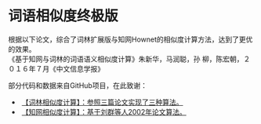 # 词语相似度终极版
根据以下论文，综合了词林扩展版与知网Hownet的相似度计算方法，达到了更优的效果。</br>
《基于知网与词林的词语语义相似度计算》朱新华，马润聪，孙 柳，陈宏朝，２０１６年７月《中文信息学报》</br>

部分代码和数据来自GitHub项目，在此致谢：</br>
+  [【词林相似度计算】：参照三篇论文实现了三种算法。](https://github.com/ashengtx/CilinSimilarity)
+  [【知网相似度计算】：基于刘群等人2002年论文算法。](https://github.com/240400968/hownet-similarity)

